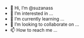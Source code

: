 - 👋 Hi, I’m @suzanass
- 👀 I’m interested in ...
- 🌱 I’m currently learning ...
- 💞️ I’m looking to collaborate on ...
- 📫 How to reach me ...

<!---
suzanass/suzanass is a ✨ special ✨ repository because its `README.md` (this file) appears on your GitHub profile.
You can click the Preview link to take a look at your changes.
--->
